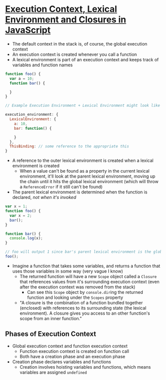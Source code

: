 # [Execution Context, Lexical Environment and Closures in JavaScript](https://medium.com/better-programming/execution-context-lexical-environment-and-closures-in-javascript-b57c979341a5)

* The default context in the stack is, of course, the global execution context
* An execution context is created whenever you call a function
* A lexical environment is part of an execution context and keeps track of variables and function names

```javascript
function foo() {
  var a = 10;
  function bar() {

  }
}

// Example Execution Environment + Lexical Environment might look like

execution_environment: {
  LexicalEnvironment: {
    a: 10,
    bar: function() {

    }
  },
  ThisBinding: // some reference to the appropriate this
}
```

* A reference to the outer lexical environment is created when a lexical environment is created
  * When a value can't be found as a property in the current lexical environment, it'll look at the parent lexical environment, moving up the chain until it hits the global lexical environment (which will throw a `ReferenceError` if it still can't be found)
* The parent lexical environment is determined when the function is declared, *not when it's invoked*

```javascript
var x = 1;
function foo() {
  var x = 2;
  bar();
}

function bar() {
  console.log(x);
}

// foo will output 1 since bar's parent lexical environment is the global lexical environment and not where it's called
foo(); 
```

* Imagine a function that takes some variables, and returns a function that uses those variables in some way (very vague I know)
  * The returned function will have a new `Scope` object called a `Closure` that references values from it's surrounding execution context (even after the execution context was removed from the stack)
    * Can see this `Scope` object by `console.dir`ing the returned function and looking under the `Scopes` property
  * "A closure is the combination of a function bundled together (enclosed) with references to its surrounding state (the lexical environment). A closure gives you access to an other function's scope from an inner function." 

## Phases of Execution Context

* Global execution context and function execution context
  * Function execution context is created on function call
  * Both have a creation phase and an execution phase
* Creation phase declares variables and functions
  * Creation involves hoisting variables and functions, which means variables are assigned `undefined`